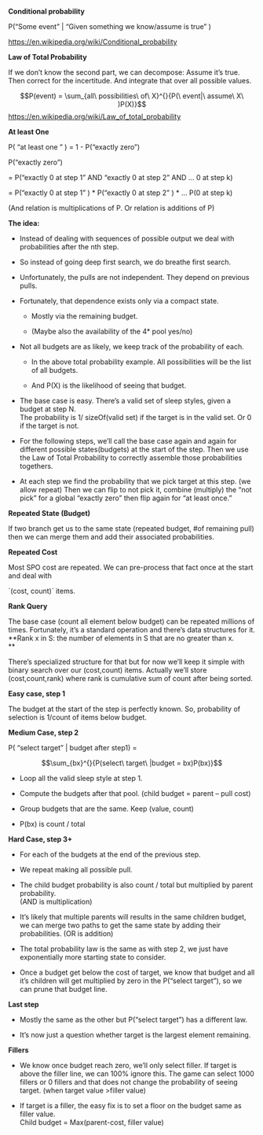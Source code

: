 **Conditional probability**

P(“Some event” \| “Given something we know/assume is true” )

<https://en.wikipedia.org/wiki/Conditional_probability>

**Law of Total Probability**

If we don’t know the second part, we can decompose: Assume it’s true. Then correct for the incertitude. And integrate that over all possible values.

$$P(event) = \sum_{all\ possibilities\ of\ X}^{}{P(\ event|\ assume\ X\ )P(X)}$$
<https://en.wikipedia.org/wiki/Law_of_total_probability>

**At least One**

P( “at least one ” ) = 1 - P(“exactly zero”)

P(“exactly zero”)

= P(“exactly 0 at step 1” AND “exactly 0 at step 2” AND … 0 at step k)

= P(“exactly 0 at step 1” ) \* P(“exactly 0 at step 2” ) \* … P(0 at step k)

(And relation is multiplications of P. Or relation is additions of P)

**The idea:**

- Instead of dealing with sequences of possible output we deal with probabilities after the nth step.

- So instead of going deep first search, we do breathe first search.

- Unfortunately, the pulls are not independent. They depend on previous pulls.

- Fortunately, that dependence exists only via a compact state.

  - Mostly via the remaining budget.

  - (Maybe also the availability of the 4\* pool yes/no)

- Not all budgets are as likely, we keep track of the probability of each.

  - In the above total probability example. All possibilities will be the list of all budgets.

  - And P(X) is the likelihood of seeing that budget.

- The base case is easy. There’s a valid set of sleep styles, given a budget at step N.  
  The probability is 1/ sizeOf(valid set) if the target is in the valid set. Or 0 if the target is not.

- For the following steps, we’ll call the base case again and again for different possible states(budgets) at the start of the step. Then we use the Law of Total Probability to correctly assemble those probabilities togethers.

- At each step we find the probability that we pick target at this step. (we allow repeat) Then we can flip to not pick it, combine (multiply) the “not pick” for a global “exactly zero” then flip again for “at least once.”

**Repeated State (Budget)**

If two branch get us to the same state (repeated budget, \#of remaining pull) then we can merge them and add their associated probabilities.

**Repeated Cost**

Most SPO cost are repeated. We can pre-process that fact once at the start and deal with

\`(cost, count)\` items.

**Rank Query**

The base case (count all element below budget) can be repeated millions of times. Fortunately, it’s a standard operation and there’s data structures for it.  
**Rank x in S: the number of elements in S that are no greater than x.  
**

There’s specialized structure for that but for now we’ll keep it simple with binary search over our (cost,count) items. Actually we’ll store (cost,count,rank) where rank is cumulative sum of count after being sorted.

**Easy case, step 1**

The budget at the start of the step is perfectly known. So, probability of selection is 1/count of items below budget.

**Medium Case, step 2**

P( “select target” \| budget after step1) = 

$$\sum_{bx}^{}{P(select\ target\ |budget = bx)P(bx)}$$

- Loop all the valid sleep style at step 1.

- Compute the budgets after that pool. (child budget = parent – pull cost)

- Group budgets that are the same. Keep (value, count)

- P(bx) is count / total

**Hard Case, step 3+**

- For each of the budgets at the end of the previous step.

- We repeat making all possible pull.

- The child budget probability is also count / total but multiplied by parent probability.  
  (AND is multiplication)

- It’s likely that multiple parents will results in the same children budget, we can merge two paths to get the same state by adding their probabilities. (OR is addition)

- The total probability law is the same as with step 2, we just have exponentially more starting state to consider.

- Once a budget get below the cost of target, we know that budget and all it’s children will get multiplied by zero in the P(“select target”), so we can prune that budget line.

**Last step**

- Mostly the same as the other but P(“select target”) has a different law.

- It’s now just a question whether target is the largest element remaining.

**Fillers**

- We know once budget reach zero, we’ll only select filler. If target is above the filler line, we can 100% ignore this. The game can select 1000 fillers or 0 fillers and that does not change the probability of seeing target. (when target value \>filler value)

- If target is a filler, the easy fix is to set a floor on the budget same as filler value.  
  Child budget = Max(parent-cost, filler value)
